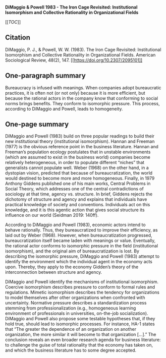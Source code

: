 **DiMaggio & Powell 1983 - The Iron Cage Revisited: Institutional Isomorphism and Collective Rationality in Organizational Fields**

[[_TOC_]]

## Citation
DiMaggio, P. J., & Powell, W. W. (1983). The Iron Cage Revisited: Institutional Isomorphism and Collective Rationality in Organizational Fields. American Sociological Review, 48(2), 147. [[https://doi.org/10.2307/2095101]]

## One-paragraph summary
Bureaucracy is infused with meanings. When companies adopt bureaucratic practices, it is often not (or not only) because it is more efficient, but because the rational actors in the company know that conforming to social norms brings benefits. They conform to isomorphic pressure. This process, according to DiMaggio and Powell, leads to homogeneity.

## One-page summary
DiMaggio and Powell (1983) build on three popular readings to build their new institutional theory (institutional isomorphism). Hannan and Freeman (1977) is the obvious reference point in the business literature. Hannan and Freeman’s population ecology postulates that in unstable environments (which are assumed to exist in the business world) companies become relatively heterogeneous, in order to populate different “niches” that generalists cannot populate well. Weber (1968) on the other hand, in a dystopian vision, predicted that because of bureaucratization, the world would destined to become more and more homogeneous. Finally, in 1979 Anthony Giddens published one of his main works, Central Problems in Social Theory, which addresses one of the central contradictions of sociology at that time, agency vs. structure. In brief, Giddens rejects the dichotomy of structure and agency and explains that individuals have practical knowledge of society and conventions. Individuals act on this knowledge, and it is this agentic action that gives social structure its influence on our world (Seidman 2019: 140ff). 

According to DiMaggio and Powell (1983), economic actors intend to behave rationally. Thus, they bureaucratized to improve their efficiency, as laid out by Weber (1968). However, when bureaucratization progressed, bureaucratization itself became laden with meanings or value. Eventually, the rational actor conforms to isomorphic pressure in the field (institutional isomorphism), and the original aim of bureaucratization is lost. By describing the isomorphic pressure, DiMaggio and Powell (1983) attempt to identify the environment which the individual agent in the economy acts upon. Thereby, they apply to the economy Gidden’s theory of the interconnection between structure and agency. 

DiMaggio and Powell identify the mechanisms of institutional isomorphism. Coercive isomorphism describes pressure to conform to formal rules and regulations. Mimetic isomorphism describes the tendency for organizations to model themselves after other organizations when confronted with uncertainty. Normative pressure describes a standardization process stemming from professionalization (e.g., homogeneous learning environment of professionals in universities, on-the-job socialization). DiMaggio and Powell also propose some testable hypotheses that, if they hold true, should lead to isomorphic processes. For instance, HA-1 states that “The greater the dependence of an organization on another organization, the more similar it will become to that organization […].” The conclusion reveals an even broader research agenda for business literature: to challenge the guise of total rationality that the economy has taken on, and which the business literature has to some degree accepted. 